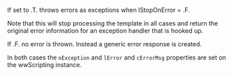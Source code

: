 ﻿If set to .T. throws errors as exceptions when lStopOnError = .F.Note that this will stop processing the template in all cases and return the original error information for an exception handler that is hooked up.If .F. no error is thrown. Instead a generic error response is created.In both cases the `oException` and `lError` and `cErrorMsg` properties are set on the wwScripting instance.